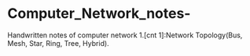 # Computer_Network_notes-
 Handwritten notes of computer network 
 1.[cnt 1]:Network Topology(Bus, Mesh, Star, Ring, Tree, Hybrid). 
